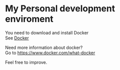 # My Personal development enviroment

You need to download and install Docker  
See [Docker](https://www.docker.com/)

Need more information about docker?  
Go to https://www.docker.com/what-docker

Feel free to improve.
